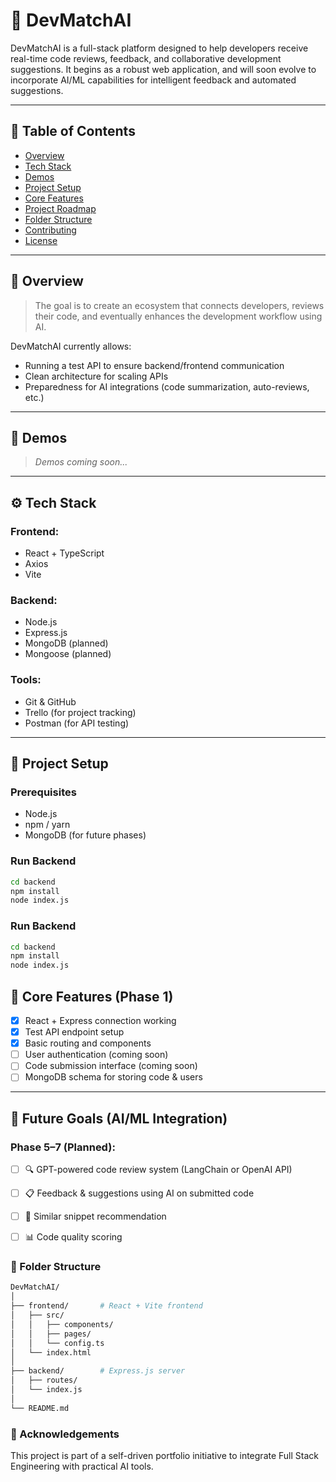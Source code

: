 # 🚀 DevMatchAI

DevMatchAI is a full-stack platform designed to help developers receive real-time code reviews, feedback, and collaborative development suggestions. It begins as a robust web application, and will soon evolve to incorporate AI/ML capabilities for intelligent feedback and automated suggestions.

---

## 📌 Table of Contents

- [Overview](#overview)
- [Tech Stack](#tech-stack)
- [Demos](#demos)
- [Project Setup](#project-setup)
- [Core Features](#core-features)
- [Project Roadmap](#project-roadmap)
- [Folder Structure](#folder-structure)
- [Contributing](#contributing)
- [License](#license)

---

## 🧠 Overview

> The goal is to create an ecosystem that connects developers, reviews their code, and eventually enhances the development workflow using AI.

DevMatchAI currently allows:
- Running a test API to ensure backend/frontend communication
- Clean architecture for scaling APIs
- Preparedness for AI integrations (code summarization, auto-reviews, etc.)

---

## 🎥 Demos

<!-- 
📸 Add screenshots, screen recordings or demo gifs here 
Example:
![Home Page](./assets/demo-home.png)
![API Test Success](./assets/demo-api.gif)
🎬 [Watch full demo](https://youtu.be/your-demo-link)
-->

> _Demos coming soon..._

---

## ⚙️ Tech Stack

### Frontend:
- React + TypeScript
- Axios
- Vite

### Backend:
- Node.js
- Express.js
- MongoDB (planned)
- Mongoose (planned)

### Tools:
- Git & GitHub
- Trello (for project tracking)
- Postman (for API testing)

---

## 🚀 Project Setup

### Prerequisites

- Node.js
- npm / yarn
- MongoDB (for future phases)

### Run Backend

```bash
cd backend
npm install
node index.js
```
### Run Backend

```bash
cd backend
npm install
node index.js
```

## 🎯 Core Features (Phase 1)

- [x] React + Express connection working
- [x] Test API endpoint setup
- [x] Basic routing and components
- [ ] User authentication (coming soon)
- [ ] Code submission interface (coming soon)
- [ ] MongoDB schema for storing code & users

---

## 🧩 Future Goals (AI/ML Integration)

### Phase 5–7 (Planned):

- [ ] 🔍 GPT-powered code review system (LangChain or OpenAI API)
- [ ] 📋 Feedback & suggestions using AI on submitted code
- [ ] 🧠 Similar snippet recommendation
- [ ] 📊 Code quality scoring


### 📁 Folder Structure
```bash
DevMatchAI/
│
├── frontend/       # React + Vite frontend
│   ├── src/
│   │   ├── components/
│   │   ├── pages/
│   │   └── config.ts
│   └── index.html
│
├── backend/        # Express.js server
│   ├── routes/
│   └── index.js
│
└── README.md
```

### 🙌 Acknowledgements

This project is part of a self-driven portfolio initiative to integrate Full Stack Engineering with practical AI tools.
